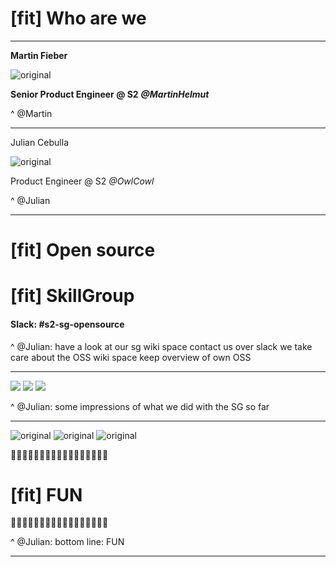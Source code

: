 # [fit] Who are **we**

---

**Martin Fieber**

![original](images/martin_fieber.png)

**Senior Product Engineer @ S2**
**_@MartinHelmut_**

^ @Martin

---

Julian Cebulla

![original](images/julian_cebulla.png)

Product Engineer @ S2
_@OwlCowl_

^ @Julian

---

# [fit] Open source
# [fit] SkillGroup

#### Slack: **#s2-sg-opensource**

^ @Julian: have a look at our sg wiki space
contact us over slack
we take care about the OSS wiki space
keep overview of own OSS

---

![](images/oss-sg-group.jpg)
![](images/sg-poster.jpg)
![](images/sg-agency-day.jpg)

^ @Julian: some impressions of what we did with the SG so far

---

![original](images/oss-sg-group.jpg)
![original](images/sg-poster.jpg)
![original](images/sg-agency-day.jpg)

🎉🎉🎉🎉🎉🎉🎉🎉🎉🎉🎉🎉🎉🎉🎉🎉🎉
# [fit] FUN
🎉🎉🎉🎉🎉🎉🎉🎉🎉🎉🎉🎉🎉🎉🎉🎉🎉

^ @Julian: bottom line: FUN

---
